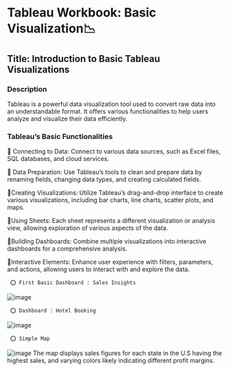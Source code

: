 # Tableau Workbook: Basic Visualization📉

## Title: Introduction to Basic Tableau Visualizations

### Description

Tableau is a powerful data visualization tool used to convert raw data into an understandable format. It offers various functionalities to help users analyze and visualize their data efficiently.


### Tableau’s Basic Functionalities

🔹 Connecting to Data:
      Connect to various data sources, such as Excel files, SQL databases, and cloud services. 
      
🔹 Data Preparation:
      Use Tableau’s tools to clean and prepare data by renaming fields, changing data types, and creating calculated fields.
      
🔹Creating Visualizations:
      Utilize Tableau’s drag-and-drop interface to create various visualizations, including bar charts, line charts, scatter plots, and maps.
      
🔹Using Sheets:
      Each sheet represents a different visualization or analysis view, allowing exploration of various aspects of the data.
      
🔹Building Dashboards:
      Combine multiple visualizations into interactive dashboards for a comprehensive analysis.
      
🔹Interactive Elements:
      Enhance user experience with filters, parameters, and actions, allowing users to interact with and explore the data.
      
      
     ⭕ First Basic Dashboard : Sales Insights 
![image](https://github.com/user-attachments/assets/4d085f76-f00d-4d1c-a083-2cd6e2f1bc0a)

     ⭕ Dashboard : Hotel Booking 
![image](https://github.com/user-attachments/assets/8d5ace52-2095-40f4-b827-39e06cca4c11)

     ⭕ Simple Map
![image](https://github.com/user-attachments/assets/333b8587-f2ef-49e1-99d1-83dd3f5c6b85)
The map displays sales figures for each state in the U.S having the highest sales, and varying colors likely indicating different profit margins.



